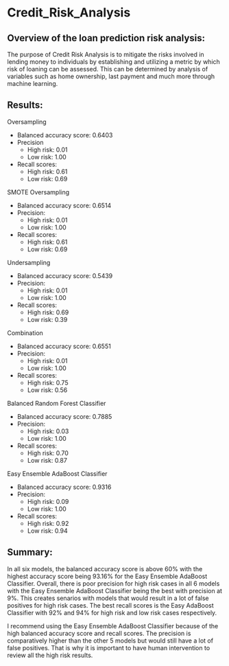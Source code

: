 # Credit_Risk_Analysis
## Overview of the loan prediction risk analysis:
The purpose of Credit Risk Analysis is to mitigate the risks involved in lending money to individuals by establishing and utilizing a metric by which risk of loaning can be assessed. This can be determined by analysis of variables such as home ownership, last payment and much more through machine learning. 

## Results:
Oversampling
- Balanced accuracy score: 0.6403
- Precision 
  - High risk: 0.01
  - Low risk: 1.00
- Recall scores:
  - High risk: 0.61
  - Low risk: 0.69

SMOTE Oversampling
- Balanced accuracy score: 0.6514
- Precision:
  - High risk: 0.01
  - Low risk: 1.00
- Recall scores:
  - High risk: 0.61
  - Low risk: 0.69

Undersampling
- Balanced accuracy score: 0.5439
- Precision:
  - High risk: 0.01
  - Low risk: 1.00 
- Recall scores:
  - High risk: 0.69 
  - Low risk: 0.39

Combination
- Balanced accuracy score: 0.6551
- Precision:
  - High risk: 0.01
  - Low risk: 1.00
- Recall scores:
  - High risk: 0.75
  - Low risk: 0.56

Balanced Random Forest Classifier
- Balanced accuracy score: 0.7885
- Precision:
  - High risk: 0.03
  - Low risk: 1.00 
- Recall scores:
  - High risk: 0.70
  - Low risk: 0.87

Easy Ensemble AdaBoost Classifier
- Balanced accuracy score: 0.9316
- Precision:
  - High risk: 0.09
  - Low risk: 1.00
- Recall scores:
  - High risk: 0.92
  - Low risk: 0.94

## Summary:
In all six models, the balanced accuracy score is above 60% with the highest accuracy score being 93.16% for the Easy Ensemble AdaBoost Classifier. Overall, there is poor precision for high risk cases in all 6 models with the Easy Ensemble AdaBoost Classifier being the best with precision at 9%. This creates senarios with models that would result in a lot of false positives for high risk cases. The best recall scores is the Easy AdaBoost Classifier with 92% and 94% for high risk and low risk cases respectively. 

I recommend using the Easy Ensemble AdaBoost Classifier because of the high balanced accuracy score and recall scores. The precision is comparatively higher than the other 5 models but would still have a lot of false positives. That is why it is important to have human intervention to review all the high risk results. 
